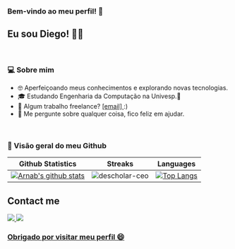 ### Bem-vindo ao meu perfil! 👋

## Eu sou Diego! ✌🏻

</br>



### 💻 Sobre mim 

- 🤓 Aperfeiçoando meus conhecimentos e explorando novas tecnologias.
- 🎓 Estudando Engenharia da Computação na Univesp.🚀
- 💼 Algum trabalho freelance? <a href="mailto:sldiegoti@gmail.com"> [email] </a> :)
- 💬 Me pergunte sobre qualquer coisa, fico feliz em ajudar.

</br>



### 🧾 Visão geral do meu Github
|Github Statistics|Streaks|Languages|
|-|-|-|
|[![Arnab's github stats](https://github-readme-stats.vercel.app/api?username=SLDiego&show_icons=true&theme=dark&hide_title=true)](https://github.com/SLDiego)|![descholar-ceo](https://github-readme-streak-stats.herokuapp.com/?user=SLDiego&theme=dark)|[![Top Langs](https://github-readme-stats.vercel.app/api/top-langs/?username=SLDiego&show_icons=true&theme=dark&layout=compact&hide_title=true)](https://github.com/SLDiego)





<!--
## Languages & Frameworkss
[![HTML](https://img.shields.io/badge/HTML-855858?style=for-the-badge&logo=HTML5&logoColor=white)](https://html.com/)[![CSS](https://img.shields.io/badge/CSS-855858?style=for-the-badge&logo=CSS3&logoColor=white)](http://www.css3.com/)[![JavaScript](https://img.shields.io/badge/JavaScript-855858?style=for-the-badge&logo=javascript&logoColor=white)](http://www.ecmascript.org/)[![Python](https://img.shields.io/badge/Python-855858?style=for-the-badge&logo=python&logoColor=white)](https://www.python.org/)[![Django](https://img.shields.io/badge/Django-855858?style=for-the-badge&logo=django&logoColor=white)](https://www.djangoproject.com/)[![JUPYTER](https://img.shields.io/badge/Jupyter-855858.svg?&style=for-the-badge&logo=Jupyter&logoColor=white)](https://jupyternotebook.com/)

## Databases and Cloud
[![Sqlite](https://img.shields.io/badge/SQlite-855858?style=for-the-badge&logo=sqlite&logoColor=white)](http://www.ecmascript.org/)[![MongoDB](https://img.shields.io/badge/Mongodb-855858?style=for-the-badge&logo=mongodb&logoColor=white)](https://www.pos.org/)<img src="https://img.shields.io/badge/Netlify-855858?style=for-the-badge&logo=netlify&logoColor=white" /><img src="https://img.shields.io/badge/Heroku-855858?style=for-the-badge&logo=heroku&logoColor=white" />

## Tools
[![Linux](https://img.shields.io/badge/Linux-855858?style=for-the-badge&logo=linux&logoColor=white)](https://ubuntu.com/)[![Bash](https://img.shields.io/badge/Bash-855858?style=for-the-badge&logo=gnu-bash&logoColor=white)](https://www.gnu.org/software/bash/)[![Git](https://img.shields.io/badge/Git-855858?style=for-the-badge&logo=git&logoColor=white)](https://git-scm.com/)[![Vim](https://img.shields.io/badge/Vim-855858?style=for-the-badge&logo=vim&logoColor=white)](https://git-scm.com/)[![CodeWars](https://img.shields.io/badge/Hackthebox-855858?style=for-the-badge&logo=Hackthebox&logoColor=white)](https://www.codewars.com/users/Network404)
-->

## Contact me
<a href="mailto:sldiegoti@gmail.com"><img src="https://img.shields.io/badge/Gmail-855858?style=for-the-badge&logo=gmail&logoColor=white"></a><a href="https://instagram.com/diegosl.oficial">
<img src="https://img.shields.io/badge/Instagram-855858?style=for-the-badge&logo=instagram&logoColor=white">

<!-- </a><a href="https://www.linkedin.com/in/diego-da-silva-de-lima-1b8244143/"> <img src="https://img.shields.io/badge/LinkedIn-855858?style=for-the-badge&logo=linkedin&logoColor=white"></a>
-->

### <b> Obrigado por visitar meu perfil 😄 </b><br>

  
  





<!--
**SLDiego/SLDiego** is a ✨ _special_ ✨ repository because its `README.md` (this file) appears on your GitHub profile.

Here are some ideas to get you started:

- 🔭 I’m currently working on ...
- 🌱 I’m currently learning ...
- 👯 I’m looking to collaborate on ...
- 🤔 I’m looking for help with ...
- 💬 Ask me about ...
- 📫 How to reach me: ...
- 😄 Pronouns: ...
- ⚡ Fun fact: ...
-->



<!--
---
![GitHub stats](https://github-readme-stats.vercel.app/api?username=SLDiego&show_icons=true&hide_border=true)
![Top Langs](https://github-readme-stats.vercel.app/api/top-langs/?username=SLDiego&layout=compact&hide=Vue&custom_title=Tecnologias%20mais%20utilizadas&card_width=447)
![Top Langs](https://github-readme-stats.vercel.app/api/top-langs/?username=SLDiego&layout=compact&hide=Vue,Shell&custom_title=Tecnologias%20mais%20utilizadas&card_width=447)

---
->
